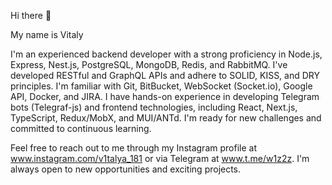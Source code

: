 Hi there 👋

My name is Vitaly

I'm an experienced backend developer with a strong proficiency in Node.js, Express, Nest.js, PostgreSQL, MongoDB, Redis, and RabbitMQ. I've developed RESTful and GraphQL APIs and adhere to SOLID, KISS, and DRY principles. I'm familiar with Git, BitBucket, WebSocket (Socket.io), Google API, Docker, and JIRA. I have hands-on experience in developing Telegram bots (Telegraf-js) and frontend technologies, including React, Next.js, TypeScript, Redux/MobX, and MUI/ANTd. I'm ready for new challenges and committed to continuous learning.

Feel free to reach out to me through my Instagram profile at www.instagram.com/v1talya_181 or via Telegram at www.t.me/w1z2z. I'm always open to new opportunities and exciting projects.


<!---
w1z2z/w1z2z is a ✨ special ✨ repository because its `README.md` (this file) appears on your GitHub profile.
You can click the Preview link to take a look at your changes.
--->
